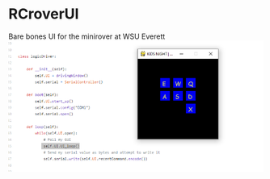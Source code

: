 # RCroverUI
Bare bones UI for the minirover at WSU Everett
![App Running](https://github.com/Spencer0/RCroverUI/blob/master/RunningApp.PNG)
